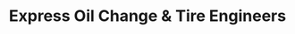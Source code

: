 ---
title: "Express Oil Change & Tire Engineers"
url: /duluth/express-oil-change-and-tire-engineers/
shop: tyres
---